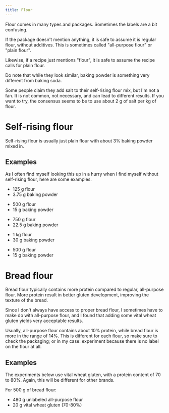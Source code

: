 ```yaml
---
title: Flour
---
```


Flour comes in many types and packages. Sometimes the labels are a bit
confusing.

If the package doesn't mention anything, it is safe to assume it is regular
flour, without additives. This is sometimes called "all-purpose flour" or "plain
flour".

Likewise, if a recipe just mentions "flour", it is safe to assume the recipe
calls for plain flour.

Do note that while they look similar, baking powder is something very different
from baking soda.

Some people claim they add salt to their self-rising flour mix, but I'm not a
fan. It is not common, not necessary, and can lead to different results. If
you want to try, the consensus seems to be to use about 2 g of salt per kg of
flour.

# Self-rising flour

Self-rising flour is usually just plain flour with about 3% baking powder mixed
in.

## Examples

As I often find myself looking this up in a hurry when I find myself without
self-rising flour, here are some examples.

- 125 g flour
- 3.75 g baking powder
<!-- -->
- 500 g flour
- 15 g baking powder
<!-- -->
- 750 g flour
- 22.5 g baking powder
<!-- -->
- 1 kg flour
- 30 g baking powder
<!-- -->
- 500 g flour
- 15 g baking powder

# Bread flour

Bread flour typically contains more protein compared to regular, all-purpose
flour. More protein result in better gluten development, improving the texture
of the bread.

Since I don't always have access to proper bread flour, I sometimes have to
make do with all-purpose flour, and I found that adding some vital wheat gluten
yields very acceptable results.

Usually, all-purpose flour contains about 10% protein, while bread flour is
more in the range of 14%. This is different for each flour, so make sure to
check the packaging; or in my case: experiment because there is no label on the
flour at all.

## Examples

The experiments below use vital wheat gluten, with a protein content of 70 to
80%. Again, this will be different for other brands.

For 500 g of bread flour:

- 480 g unlabeled all-purpose flour
- 20 g vital wheat gluten (70-80%)
